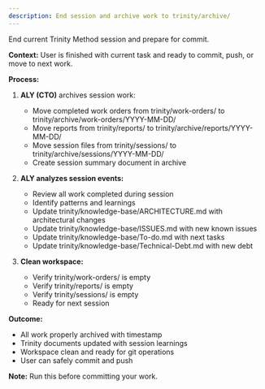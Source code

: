 ```yaml
---
description: End session and archive work to trinity/archive/
---
```


End current Trinity Method session and prepare for commit.

**Context:** User is finished with current task and ready to commit, push, or move to next work.

**Process:**
1. **ALY (CTO)** archives session work:
   - Move completed work orders from trinity/work-orders/ to trinity/archive/work-orders/YYYY-MM-DD/
   - Move reports from trinity/reports/ to trinity/archive/reports/YYYY-MM-DD/
   - Move session files from trinity/sessions/ to trinity/archive/sessions/YYYY-MM-DD/
   - Create session summary document in archive

2. **ALY analyzes session events:**
   - Review all work completed during session
   - Identify patterns and learnings
   - Update trinity/knowledge-base/ARCHITECTURE.md with architectural changes
   - Update trinity/knowledge-base/ISSUES.md with new known issues
   - Update trinity/knowledge-base/To-do.md with next tasks
   - Update trinity/knowledge-base/Technical-Debt.md with new debt

3. **Clean workspace:**
   - Verify trinity/work-orders/ is empty
   - Verify trinity/reports/ is empty
   - Verify trinity/sessions/ is empty
   - Ready for next session

**Outcome:**
- All work properly archived with timestamp
- Trinity documents updated with session learnings
- Workspace clean and ready for git operations
- User can safely commit and push

**Note:** Run this before committing your work.
